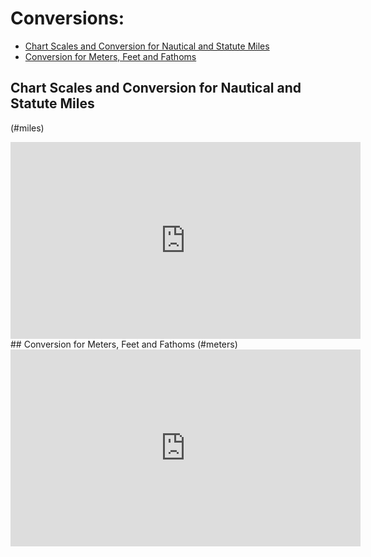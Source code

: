 # Conversions:
* [Chart Scales and Conversion for Nautical and Statute Miles](#miles)
* [Conversion for Meters, Feet and Fathoms](#meters)

## Chart Scales and Conversion for Nautical and Statute Miles
(#miles)
<iframe width="560" height="315" src="https://www.youtube.com/embed/yvSyR5pGACs" title="YouTube video player" frameborder="0" allow="accelerometer; autoplay; clipboard-write; encrypted-media; gyroscope; picture-in-picture" allowfullscreen></iframe>
## Conversion for Meters, Feet and Fathoms
(#meters)
<iframe width="560" height="315" src="https://www.youtube.com/embed/lWDqrGilrs0" title="YouTube video player" frameborder="0" allow="accelerometer; autoplay; clipboard-write; encrypted-media; gyroscope; picture-in-picture" allowfullscreen></iframe>
